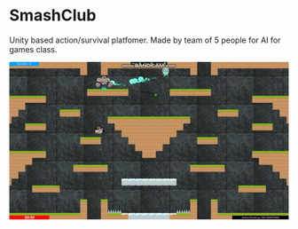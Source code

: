 # SmashClub
Unity based action/survival platfomer. Made by team of 5 people for AI for games class.

![Demo gif](Smashclub.gif)



